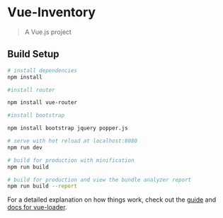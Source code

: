 # Vue-Inventory

> A Vue.js project

## Build Setup

``` bash
# install dependencies
npm install

#install router

npm install vue-router

#install bootstrap

npm install bootstrap jquery popper.js

# serve with hot reload at localhost:8080
npm run dev

# build for production with minification
npm run build

# build for production and view the bundle analyzer report
npm run build --report
```

For a detailed explanation on how things work, check out the [guide](http://vuejs-templates.github.io/webpack/) and [docs for vue-loader](http://vuejs.github.io/vue-loader).
